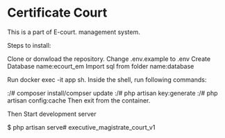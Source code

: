 # Certificate Court

This is a part of E-court. management system.

Steps to install:

Clone or donwload the repository.
Change .env.example to .env
Create Database name:ecourt_em
Import sql from folder name:database

Run docker exec -it app sh. Inside the shell, run following commands:

:/# composer install/compser update
:/# php artisan key:generate
:/# php artisan config:cache
Then exit from the container.

Then Start development server

$ php artisan serve# executive_magistrate_court_v1
